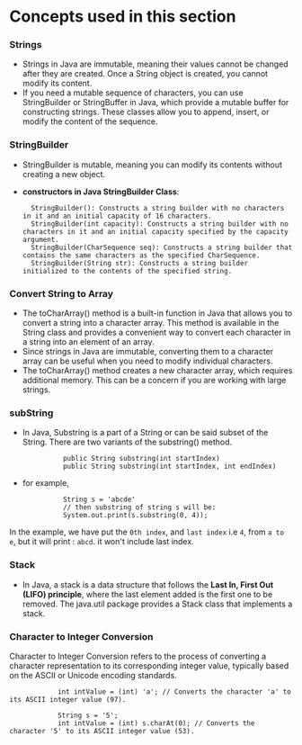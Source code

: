 # Concepts used in this section 

### Strings 
- Strings in Java are immutable, meaning their values cannot be changed after they are created. Once a String object is created, you cannot modify its content.
- If you need a mutable sequence of characters, you can use StringBuilder or StringBuffer in Java, which provide a mutable buffer for constructing strings. These classes allow you to append, insert, or modify the content of the sequence.


### StringBuilder 
- StringBuilder is mutable, meaning you can modify its contents without creating a new object.
- **constructors in Java StringBuilder Class**: 

        StringBuilder(): Constructs a string builder with no characters in it and an initial capacity of 16 characters.
        StringBuilder(int capacity): Constructs a string builder with no characters in it and an initial capacity specified by the capacity argument.
        StringBuilder(CharSequence seq): Constructs a string builder that contains the same characters as the specified CharSequence.
        StringBuilder(String str): Constructs a string builder initialized to the contents of the specified string. 

### Convert String to Array 
- The toCharArray() method is a built-in function in Java that allows you to convert a string into a character array. This method is available in the String class and provides a convenient way to convert each character in a string into an element of an array.
- Since strings in Java are immutable, converting them to a character array can be useful when you need to modify individual characters.
- The toCharArray() method creates a new character array, which requires additional memory. This can be a concern if you are working with large strings.

### subString 
- In Java, Substring is a part of a String or can be said subset of the String. There are two variants of the substring() method.

                public String substring(int startIndex)
                public String substring(int startIndex, int endIndex)

- for example, 

                String s = 'abcde'
                // then substring of string s will be: 
                System.out.print(s.substring(0, 4)); 
                
In the example, we have put the `0th index`, and `last index` i.e `4`, from `a to e`, but it will print : `abcd`. it won't include last index.


### Stack 
- In Java, a stack is a data structure that follows the **Last In, First Out (LIFO) principle**, where the last element added is the first one to be removed. The java.util package provides a Stack class that implements a stack.

### Character to Integer Conversion
Character to Integer Conversion refers to the process of converting a character representation to its corresponding integer value, typically based on the ASCII or Unicode encoding standards.

                int intValue = (int) 'a'; // Converts the character 'a' to its ASCII integer value (97).

                String s = '5';
                int intValue = (int) s.charAt(0); // Converts the character '5' to its ASCII integer value (53).

